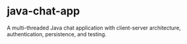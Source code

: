 # java-chat-app
A multi-threaded Java chat application with client-server architecture, authentication, persistence, and testing.
